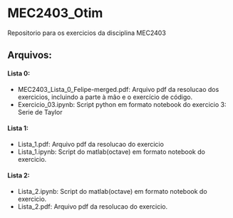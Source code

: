 # MEC2403_Otim
Repositorio para os exercicios da disciplina MEC2403

## Arquivos:

#### Lista 0:

- MEC2403_Lista_0_Felipe-merged.pdf: Arquivo pdf da resolucao dos exercicios, incluindo a parte à mão e o exercício de código.
- Exercicio_03.ipynb: Script python em formato notebook do exercicio 3: Serie de Taylor

#### Lista 1:

- Lista_1.pdf: Arquivo pdf da resolucao do exercicio
- Lista_1.ipynb: Script do matlab(octave) em formato notebook do exercicio.

#### Lista 2:

- Lista_2.ipynb: Script do matlab(octave) em formato notebook do exercicio.
- Lista_2.pdf: Arquivo pdf da resolucao do exercicio.
